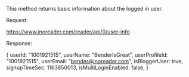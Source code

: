 This method returns basic information about the logged in user.

Request:

https://www.inoreader.com/reader/api/0/user-info

Response:

{
  userId: "1001921515",
  userName: "BenderIsGreat",
  userProfileId: "1001921515",
  userEmail: "bender@inoreader.com",
  isBloggerUser: true,
  signupTimeSec: 1163850013,
  isMultiLoginEnabled: false,
}